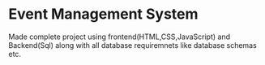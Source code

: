 # Event Management System
 Made complete project using frontend(HTML,CSS,JavaScript) and Backend(Sql) along with all database requiremnets like database schemas etc.

